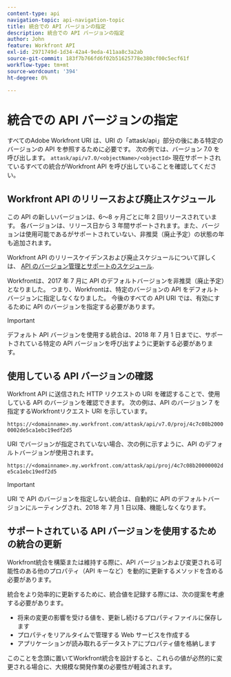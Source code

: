 ```yaml
---
content-type: api
navigation-topic: api-navigation-topic
title: 統合での API バージョンの指定
description: 統合での API バージョンの指定
author: John
feature: Workfront API
exl-id: 2971749d-1d34-42a4-9eda-411aa8c3a2ab
source-git-commit: 183f7b766fd6f02b51625778e380cf00c5ecf61f
workflow-type: tm+mt
source-wordcount: '394'
ht-degree: 0%

---
```


# 統合での API バージョンの指定

すべてのAdobe Workfront URI は、URI の「attask/api」部分の後にある特定のバージョンの API を参照するために必要です。 次の例では、バージョン 7.0 を呼び出します。
`attask/api/v7.0/<objectName>/<objectId>` 現在サポートされているすべての統合がWorkfront API を呼び出していることを確認してください。

## Workfront API のリリースおよび廃止スケジュール

この API の新しいバージョンは、6～8 ヶ月ごとに年 2 回リリースされています。 各バージョンは、リリース日から 3 年間サポートされます。また、バージョンは使用可能であるがサポートされていない、非推奨（廃止予定）の状態の年も追加されます。

Workfront API のリリースケイデンスおよび廃止スケジュールについて詳しくは、 [API のバージョン管理とサポートのスケジュール](../../wf-api/api/api-version-support-schedule.md).

Workfrontは、2017 年 7 月に API のデフォルトバージョンを非推奨（廃止予定）となりました。 つまり、Workfrontは、特定のバージョンの API をデフォルトバージョンに指定しなくなりました。 今後のすべての API URI では、有効にするために API のバージョンを指定する必要があります。

>[!IMPORTANT]
>
> デフォルト API バージョンを使用する統合は、2018 年 7 月 1 日までに、サポートされている特定の API バージョンを呼び出すように更新する必要があります。

## 使用している API バージョンの確認

Workfront API に送信された HTTP リクエストの URI を確認することで、使用している API のバージョンを確認できます。 次の例は、API のバージョン 7 を指定するWorkfrontリクエスト URI を示しています。

`https://<domainname>.my.workfront.com/attask/api/v7.0/proj/4c7c08b20000002de5ca1ebc19edf2d5`

URI でバージョンが指定されていない場合、次の例に示すように、API のデフォルトバージョンが使用されます。

`https://<domainname>.my.workfront.com/attask/api/proj/4c7c08b20000002de5ca1ebc19edf2d5`

>[!IMPORTANT]
>
> URI で API のバージョンを指定しない統合は、自動的に API のデフォルトバージョンにルーティングされ、2018 年 7 月 1 日以降、機能しなくなります。

## サポートされている API バージョンを使用するための統合の更新

Workfront統合を構築または維持する際に、API バージョンおよび変更される可能性のある他のプロパティ（API キーなど）を動的に更新するメソッドを含める必要があります。

統合をより効率的に更新するために、統合値を記録する際には、次の提案を考慮する必要があります。

* 将来の変更の影響を受ける値を、更新し続けるプロパティファイルに保存します
* プロパティをリアルタイムで管理する Web サービスを作成する
* アプリケーションが読み取れるデータストアにプロパティ値を格納します

このことを念頭に置いてWorkfront統合を設計すると、これらの値が必然的に変更される場合に、大規模な開発作業の必要性が軽減されます。
